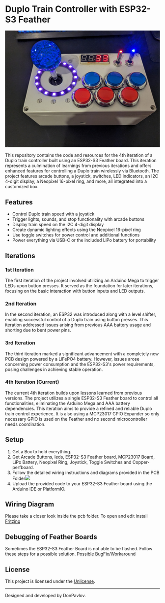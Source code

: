 # Duplo Train Controller with ESP32-S3 Feather

![Project Image](photos/top-image.jpg)

This repository contains the code and resources for the 4th iteration of a Duplo train controller built using an ESP32-S3 Feather board. This iteration represents a culmination of learnings from previous iterations and offers enhanced features for controlling a Duplo train wirelessly via Bluetooth. The project features arcade buttons, a joystick, switches, LED indicators, an I2C 4-digit display, a Neopixel 16-pixel ring, and more, all integrated into a customized box.

## Features

- Control Duplo train speed with a joystick
- Trigger lights, sounds, and stop functionality with arcade buttons
- Display train speed on the I2C 4-digit display
- Create dynamic lighting effects using the Neopixel 16-pixel ring
- Use toggle switches for power control and additional functions
- Power everything via USB-C or the included LiPo battery for portability

## Iterations

### 1st Iteration

The first iteration of the project involved utilizing an Arduino Mega to trigger LEDs upon button presses. It served as the foundation for later iterations, focusing on the basic interaction with button inputs and LED outputs.

### 2nd Iteration

In the second iteration, an ESP32 was introduced along with a level shifter, enabling successful control of a Duplo train using button presses. This iteration addressed issues arising from previous AAA battery usage and shorting due to bent power pins.

### 3rd Iteration

The third iteration marked a significant advancement with a completely new PCB design powered by a LiFePO4 battery. However, issues arose concerning power consumption and the ESP32-S3's power requirements, posing challenges in achieving stable operation.

### 4th Iteration (Current)

The current 4th iteration builds upon lessons learned from previous versions. The project utilizes a single ESP32-S3 Feather board to control all functionalities, eliminating the Arduino Mega and AAA battery dependencies. This iteration aims to provide a refined and reliable Duplo train control experience. It is also using a MCP23017 GPIO Expander so only necessary GPIO is used on the Feather and no second microcontroller needs coordination.

## Setup

1. Get a Box to hold everything.
2. Get Arcade Buttons, leds, ESP32-S3 Feather board, MCP23017 Board, LiPo Battery, Neopixel Ring, Joystick, Toggle Switches and Copper-perfboard.
3. Follow the detailed wiring instructions and diagrams provided in the PCB Folder[<img src="image.png" width="250"/>](pcb/duplo-train-feather.png) 
4. Upload the provided code to your ESP32-S3 Feather board using the Arduino IDE or PlatformIO.

## Wiring Diagram

Please take a closer look inside the pcb folder. 
To open and edit install [Fritzing](https://fritzing.org/)


## Debugging of Feather Boards
Sometimes the ESP32-S3 Feather Board is not able to be flashed.
Follow these steps for a possible solution.
[Possible BugFix/Workaround](https://github.com/espressif/arduino-esp32/issues/8354#issuecomment-1669090415)

## License

This project is licensed under the [Unlicense](LICENSE).

---

Designed and developed by DonPavlov.